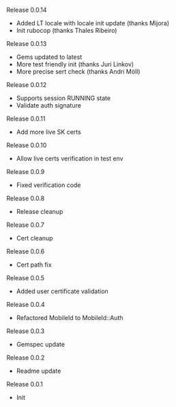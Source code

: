 Release 0.0.14
* Added LT locale with locale init update (thanks Mijora)
* Init rubocop (thanks Thales Ribeiro)

Release 0.0.13
* Gems updated to latest
* More test friendly init (thanks Juri Linkov)
* More precise sert check (thanks Andri Möll)

Release 0.0.12
* Supports session RUNNING state
* Validate auth signature

Release 0.0.11
* Add more live SK certs

Release 0.0.10
* Allow live certs verification in test env

Release 0.0.9
* Fixed verification code

Release 0.0.8
* Release cleanup

Release 0.0.7
* Cert cleanup

Release 0.0.6
* Cert path fix

Release 0.0.5
* Added user certificate validation 

Release 0.0.4
* Refactored MobileId to MobileId::Auth

Release 0.0.3
* Gemspec update

Release 0.0.2
* Readme update

Release 0.0.1
* Init
